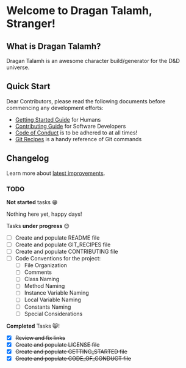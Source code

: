 # Welcome to Dragan Talamh, Stranger!

## What is Dragan Talamh?
Dragan Talamh is an awesome character build/generator for the D&D universe.

## Quick Start
Dear Contributors, please read the following documents before commencing any development efforts:
- [Getting Started Guide](https://github.com/fedpy/DraganTalamh/blob/master/docs/GETTING_STARTED.md) for Humans
- [Contributing Guide](https://github.com/fedpy/DraganTalamh/blob/master/docs/CONTRIBUTING.md) for Software Developers
- [Code of Conduct](https://github.com/fedpy/DraganTalamh/blob/master/docs/CODE_OF_CONDUCT.md) is to be adhered to at all times!
- [Git Recipes](https://github.com/fedpy/DraganTalamh/blob/master/docs/CODE_OF_CONDUCT.md) is a handy reference of Git commands

## 	Changelog
Learn more about [latest improvements](CHANGELOG.md).

### TODO
**Not started** tasks :grin:

Nothing here yet, happy days!

Tasks **under progress** :blush:
- [ ] Create and populate README file
- [ ] Create and populate GIT_RECIPES file
- [ ] Create and populate CONTRIBUTING file
- [ ] Code Conventions for the project:
  - [ ] File Organization
  - [ ] Comments
  - [ ] Class Naming
  - [ ] Method Naming
  - [ ] Instance Variable Naming
  - [ ] Local Variable Naming
  - [ ] Constants Naming
  - [ ] Special Considerations

**Completed** Tasks :smile_cat:!
- [x] ~~Review and fix links~~
- [x] ~~Create and populate LICENSE file~~
- [x] ~~Create and populate GETTING_STARTED file~~
- [x] ~~Create and populate CODE_OF_CONDUCT file~~
